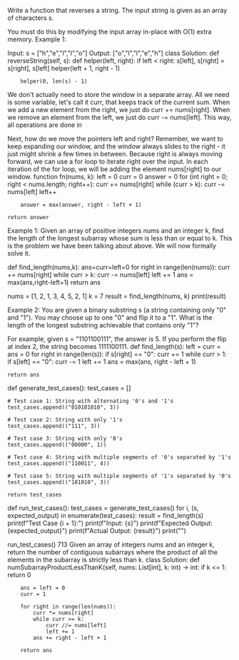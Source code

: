Write a function that reverses a string. The input string is given as an array of characters s.

You must do this by modifying the input array in-place with O(1) extra memory.
Example 1:

Input: s = ["h","e","l","l","o"]
Output: ["o","l","l","e","h"]
class Solution:
    def reverseString(self, s):
        def helper(left, right):
            if left < right:
                s[left], s[right] = s[right], s[left]
                helper(left + 1, right - 1)

        helper(0, len(s) - 1)
We don't actually need to store the window in a separate array. All we need is some variable, let's call it curr, that keeps track of the current sum. When we add a new element from the right, we just do curr += nums[right].
When we remove an element from the left, we just do curr -= nums[left]. This way, all operations are done in 


Next, how do we move the pointers left and right? Remember, we want to keep expanding our window, and the window always slides to the right - it just might shrink a few times in between. Because right is always moving forward,
we can use a for loop to iterate right over the input. In each iteration of the for loop, we will be adding the element nums[right] to our window.
function fn(nums, k):
    left = 0
    curr = 0
    answer = 0
    for (int right = 0; right < nums.length; right++):
        curr += nums[right]
        while (curr > k):
            curr -= nums[left]
            left++

        answer = max(answer, right - left + 1)

    return answer
Example 1: Given an array of positive integers nums and an integer k, find the length of the longest subarray whose sum is less than or equal to k. This is the problem we have been talking about above. We will now formally solve it.

def find_length(nums,k):
    ans=curr=left=0
    for right in range(len(nums)):
        curr += nums[right]
        while curr > k:
            curr -= nums[left]
            left += 1
        ans = max(ans,right-left+1)
    return ans

nums = [1, 2, 1, 3, 4, 5, 2, 1]
k = 7
result = find_length(nums, k)
print(result)

Example 2: You are given a binary substring s (a string containing only "0" and "1"). You may choose up to one "0" and flip it to a "1". What is the length of the longest substring achievable that contains only "1"?

For example, given s = "1101100111", the answer is 5. If you perform the flip at index 2, the string becomes 1111100111.
def find_length(s):
    left = curr = ans = 0
    for right in range(len(s)):
        if s[right] == "0":
            curr += 1
        while curr > 1:
            if s[left] == "0":
                curr -= 1
            left += 1
        ans = max(ans, right - left + 1)

    return ans


def generate_test_cases():
    test_cases = []

    # Test case 1: String with alternating '0's and '1's
    test_cases.append(("010101010", 3))

    # Test case 2: String with only '1's
    test_cases.append(("111", 3))

    # Test case 3: String with only '0's
    test_cases.append(("00000", 1))

    # Test case 4: String with multiple segments of '0's separated by '1's
    test_cases.append(("110011", 4))

    # Test case 5: String with multiple segments of '1's separated by '0's
    test_cases.append(("101010", 3))

    return test_cases


def run_test_cases():
    test_cases = generate_test_cases()
    for i, (s, expected_output) in enumerate(test_cases):
        result = find_length(s)
        print(f"Test Case {i + 1}:")
        print(f"Input: {s}")
        print(f"Expected Output: {expected_output}")
        print(f"Actual Output: {result}")
        print("")


run_test_cases()
713
Given an array of integers nums and an integer k, return the number of contiguous subarrays where the product of all the elements in the subarray is strictly less than k.
class Solution:
    def numSubarrayProductLessThanK(self, nums: List[int], k: int) -> int:
        if k <= 1:
            return 0

        ans = left = 0
        curr = 1

        for right in range(len(nums)):
            curr *= nums[right]
            while curr >= k:
                curr //= nums[left]
                left += 1
            ans += right - left + 1

        return ans
